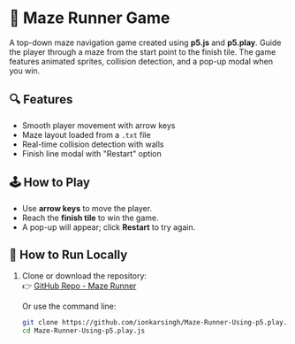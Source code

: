 # 🧩 Maze Runner Game

A top-down maze navigation game created using **p5.js** and **p5.play**. Guide the player through a maze from the start point to the finish tile. The game features animated sprites, collision detection, and a pop-up modal when you win.

## 🔍 Features

- Smooth player movement with arrow keys  
- Maze layout loaded from a `.txt` file  
- Real-time collision detection with walls  
- Finish line modal with "Restart" option  

## 🕹️ How to Play

- Use **arrow keys** to move the player.  
- Reach the **finish tile** to win the game.  
- A pop-up will appear; click **Restart** to try again.  

## 🚀 How to Run Locally

1. Clone or download the repository:  
   👉 [GitHub Repo - Maze Runner](https://github.com/ionkarsingh/Maze-Runner-Using-p5.play.js)

   Or use the command line:
   ```bash
   git clone https://github.com/ionkarsingh/Maze-Runner-Using-p5.play.js
   cd Maze-Runner-Using-p5.play.js
